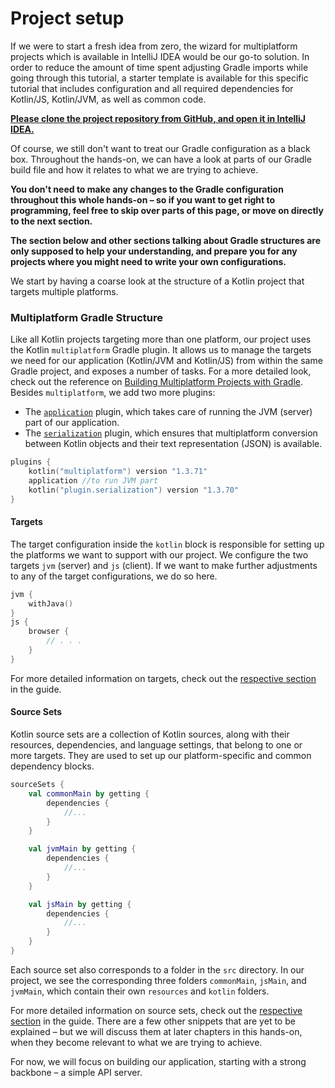 # Project setup

If we were to start a fresh idea from zero, the wizard for multiplatform projects which is available in IntelliJ IDEA would be our go-to solution. In order to reduce the amount of time spent adjusting Gradle imports while going through this tutorial, a starter template is available for this specific tutorial that includes configuration and all required dependencies for Kotlin/JS, Kotlin/JVM, as well as common code.

[**Please clone the project repository from GitHub, and open it in IntelliJ IDEA.**](https://github.com/kotlin-hands-on/jvm-js-fullstack)

Of course, we still don't want to treat our Gradle configuration as a black box. Throughout the hands-on, we can have a look at parts of our Gradle build file and how it relates to what we are trying to achieve.

**You don't need to make any changes to the Gradle configuration throughout this whole hands-on – so if you want to get right to programming, feel free to skip over parts of this page, or move on directly to the next section.**

**The section below and other sections talking about Gradle structures are only supposed to help your understanding, and prepare you for any projects where you might need to write your own configurations.**

We start by having a coarse look at the structure of a Kotlin project that targets multiple platforms.

### Multiplatform Gradle Structure

Like all Kotlin projects targeting more than one platform, our project uses the Kotlin `multiplatform` Gradle plugin. It allows us to manage the targets we need for our application (Kotlin/JVM and Kotlin/JS) from within the same Gradle project, and exposes a number of tasks. For a more detailed look, check out the reference on [Building Multiplatform Projects with Gradle](https://kotlinlang.org/docs/reference/building-mpp-with-gradle.html). Besides `multiplatform`, we add two more plugins:

- The [`application`](https://docs.gradle.org/current/userguide/application_plugin.html) plugin, which takes care of running the JVM (server) part of our application.
- The [`serialization`](https://github.com/Kotlin/kotlinx.serialization#gradle) plugin, which ensures that multiplatform conversion between Kotlin objects and their text representation (JSON) is available.

```kotlin
plugins {
    kotlin("multiplatform") version "1.3.71"
    application //to run JVM part
    kotlin("plugin.serialization") version "1.3.70"
}
```

#### Targets

The target configuration inside the `kotlin` block is responsible for setting up the platforms we want to support with our project. We configure the two targets `jvm` (server) and `js` (client). If we want to make further adjustments to any of the target configurations, we do so here.

```kotlin
jvm {
    withJava()
}
js {
    browser {
        // . . .
    }
}
```

For more detailed information on targets, check out the [respective section](https://kotlinlang.org/docs/reference/building-mpp-with-gradle.html#setting-up-targets) in the guide.

#### Source Sets

Kotlin source sets are a collection of Kotlin sources, along with their resources, dependencies, and language settings, that belong to one or more targets. They are used to set up our platform-specific and common dependency blocks.

```kotlin
sourceSets {
    val commonMain by getting {
        dependencies {
            //...
        }
    }

    val jvmMain by getting {
        dependencies {
            //...
        }
    }

    val jsMain by getting {
        dependencies {
            //...
        }
    }
}
```

Each source set also corresponds to a folder in the `src` directory. In our project, we see the corresponding three folders `commonMain`, `jsMain`, and `jvmMain`, which contain their own `resources` and `kotlin` folders.

For more detailed information on source sets, check out the [respective section](https://kotlinlang.org/docs/reference/building-mpp-with-gradle.html#configuring-source-sets) in the guide. There are a few other snippets that are yet to be explained – but we will discuss them at later chapters in this hands-on, when they become relevant to what we are trying to achieve.

For now, we will focus on building our application, starting with a strong backbone – a simple API server.